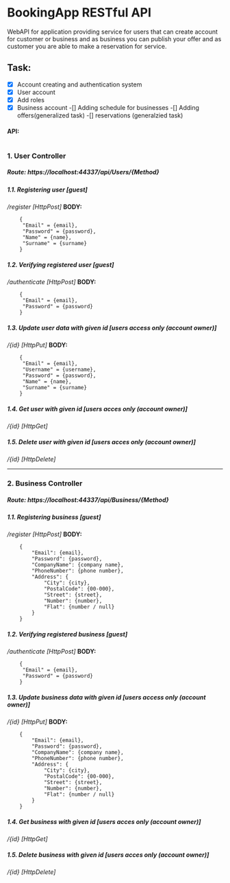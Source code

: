 # BookingApp RESTful API
WebAPI  for application providing service for users that can create account for customer or business and as business you can publish your offer and as customer you are able to make a reservation for service. 

##  Task:
-[x] Account creating and authentication system
-[x] User account
-[x] Add roles
-[x] Business account
-[] Adding schedule for businesses
-[] Adding offers(generalized task)
-[] reservations (generalzied task)

#### API:
#
### 1. User Controller
##### **Route**: https://localhost:44337/api/Users/{Method}

##### 1.1. Registering user [guest]
*/register [HttpPost]*
**BODY:**
```
	{
	 "Email" = {email},
	 "Password" = {password},
	 "Name" = {name},
	 "Surname" = {surname}
	}
```

##### 1.2. Verifying registered user [guest]
*/authenticate [HttpPost]*
**BODY:**
```
	{
	 "Email" = {email},
	 "Password" = {password}
	}
```

##### 1.3. Update user data with given id [users access only (account owner)]
*/{id} [HttpPut]*
**BODY:**
```	
	{
	 "Email" = {email},
	 "Username" = {username},
	 "Password" = {password},
	 "Name" = {name},
	 "Surname" = {surname}
	}	
```

##### 1.4. Get user with given id [users acces only (account owner)]
*/{id} [HttpGet]*

##### 1.5. Delete user with given id [users acces only (account owner)]
*/{id} [HttpDelete]*

<hr>

### 2. Business Controller
##### **Route**: https://localhost:44337/api/Business/{Method}

##### 1.1. Registering business [guest]
*/register [HttpPost]*
**BODY:**
```
	{
		"Email": {email},
		"Password": {password},
		"CompanyName": {company name},
		"PhoneNumber": {phone number},
		"Address": {
			"City": {city},
			"PostalCode": {00-000},
			"Street": {street},
			"Number": {number},
			"Flat": {number / null}
		}
	}
```

##### 1.2. Verifying registered business [guest]
*/authenticate [HttpPost]*
**BODY:**
```
	{
	 "Email" = {email},
	 "Password" = {password}
	}
```

##### 1.3. Update business data with given id [users access only (account owner)]
*/{id} [HttpPut]*
**BODY:**
```	
	{
		"Email": {email},
		"Password": {password},
		"CompanyName": {company name},
		"PhoneNumber": {phone number},
		"Address": {
			"City": {city},
			"PostalCode": {00-000},
			"Street": {street},
			"Number": {number},
			"Flat": {number / null}
		}
	}
```

##### 1.4. Get business with given id [users acces only (account owner)]
*/{id} [HttpGet]*

##### 1.5. Delete business with given id [users acces only (account owner)]
*/{id} [HttpDelete]*